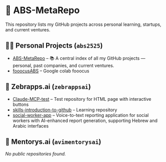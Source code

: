 # 🚀 ABS-MetaRepo

This repository lists my GitHub projects across personal learning, startups, and current ventures.

## 👨‍💻 Personal Projects (`abs2525`)
- [ABS-MetaRepo](https://github.com/abs2525/ABS-MetaRepo) – 📚 A central index of all my GitHub projects — personal, past companies, and current ventures.
- [fooocusABS](https://github.com/abs2525/fooocusABS) – Google colab fooocus

## 🏢 Zebrapps.ai (`zebrappsai`)
- [Claude-MCP-test](https://github.com/zebrappsai/Claude-MCP-test) – Test repository for HTML page with interactive buttons
- [skills-introduction-to-github](https://github.com/zebrappsai/skills-introduction-to-github) – Learning repository
- [social-worker-app](https://github.com/zebrappsai/social-worker-app) – Voice-to-text reporting application for social workers with AI-enhanced report generation, supporting Hebrew and Arabic interfaces

## 🚀 Mentorys.ai (`avimentorysai`)
*No public repositories found.*

